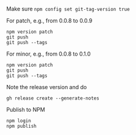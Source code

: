 Make sure `npm config set git-tag-version true` 

For patch, e.g., from 0.0.8 to 0.0.9
```shell
npm version patch
git push
git push --tags
```

For minor, e.g., from 0.0.8 to 0.1.0
```shell
npm version patch
git push
git push --tags
```

Note the release version and do 
```shell
gh release create --generate-notes
```

Publish to NPM
```shell
npm login
npm publish
```